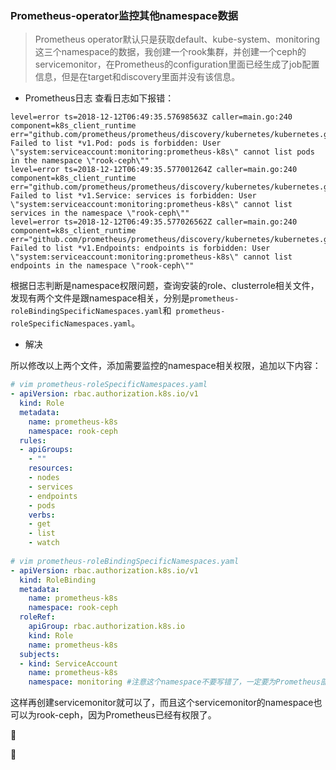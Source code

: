 ### Prometheus-operator监控其他namespace数据

> Prometheus operator默认只是获取default、kube-system、monitoring这三个namespace的数据，我创建一个rook集群，并创建一个ceph的servicemonitor，在Prometheus的configuration里面已经生成了job配置信息，但是在target和discovery里面并没有该信息。

- Prometheus日志
  查看日志如下报错：
```shell
level=error ts=2018-12-12T06:49:35.57698563Z caller=main.go:240 component=k8s_client_runtime err="github.com/prometheus/prometheus/discovery/kubernetes/kubernetes.go:302: Failed to list *v1.Pod: pods is forbidden: User \"system:serviceaccount:monitoring:prometheus-k8s\" cannot list pods in the namespace \"rook-ceph\""
level=error ts=2018-12-12T06:49:35.577001264Z caller=main.go:240 component=k8s_client_runtime err="github.com/prometheus/prometheus/discovery/kubernetes/kubernetes.go:301: Failed to list *v1.Service: services is forbidden: User \"system:serviceaccount:monitoring:prometheus-k8s\" cannot list services in the namespace \"rook-ceph\""
level=error ts=2018-12-12T06:49:35.577026562Z caller=main.go:240 component=k8s_client_runtime err="github.com/prometheus/prometheus/discovery/kubernetes/kubernetes.go:300: Failed to list *v1.Endpoints: endpoints is forbidden: User \"system:serviceaccount:monitoring:prometheus-k8s\" cannot list endpoints in the namespace \"rook-ceph\""
```
根据日志判断是namespace权限问题，查询安装的role、clusterrole相关文件，发现有两个文件是跟namespace相关，分别是`prometheus-roleBindingSpecificNamespaces.yaml`和` prometheus-roleSpecificNamespaces.yaml`。
- 解决

所以修改以上两个文件，添加需要监控的namespace相关权限，追加以下内容：
```yaml
# vim prometheus-roleSpecificNamespaces.yaml
- apiVersion: rbac.authorization.k8s.io/v1
  kind: Role
  metadata:
    name: prometheus-k8s
    namespace: rook-ceph
  rules:
  - apiGroups:
    - ""
    resources:
    - nodes
    - services
    - endpoints
    - pods
    verbs:
    - get
    - list
    - watch
    
# vim prometheus-roleBindingSpecificNamespaces.yaml
- apiVersion: rbac.authorization.k8s.io/v1
  kind: RoleBinding
  metadata:
    name: prometheus-k8s
    namespace: rook-ceph
  roleRef:
    apiGroup: rbac.authorization.k8s.io
    kind: Role
    name: prometheus-k8s
  subjects:
  - kind: ServiceAccount
    name: prometheus-k8s
    namespace: monitoring #注意这个namespace不要写错了，一定要为Prometheus部署的ns monitoring

```
这样再创建servicemonitor就可以了，而且这个servicemonitor的namespace也可以为rook-ceph，因为Prometheus已经有权限了。

:1st_place_medal:

:1234:

